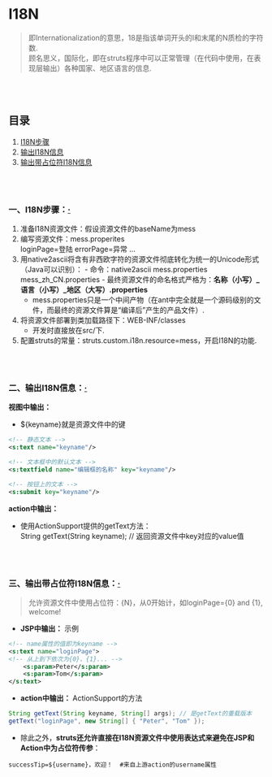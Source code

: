 # I18N
> 即Internationalization的意思，18是指该单词开头的I和末尾的N质检的字符数.<br>
> 顾名思义，国际化，即在struts程序中可以正常管理（在代码中使用，在表现层输出）各种国家、地区语言的信息.

<br><br>

## 目录
1. [I18N步骤]()
2. [输出I18N信息]()
3. [输出带占位符I18N信息]()

<br><br>

### 一、I18N步骤：[·](#目录)

1. 准备I18N资源文件：假设资源文件的baseName为mess
  1. 编写资源文件：mess.properites<br>
  loginPage=登陆
  errorPage=异常
  ...
  2. 用native2ascii将含有非西欧字符的资源文件彻底转化为统一的Unicode形式（Java可以识别）：
    - 命令：native2ascii mess.properties mess_zh_CN.properties
    - 最终资源文件的命名格式严格为：**名称（小写）\_语言（小写）\_地区（大写）.properties**
      - mess.properties只是一个中间产物（在ant中完全就是一个源码级别的文件，而最终的资源文件算是“编译后”产生的产品文件）.
2. 将资源文件部署到类加载路径下：WEB-INF/classes
    - 开发时直接放在src/下.
3. 配置struts的常量：struts.custom.i18n.resource=mess，开启I18N的功能.

<br><br>

### 二、输出I18N信息：[·](#目录)

**视图中输出：**

- ${keyname}就是资源文件中的键

```xml
<!-- 静态文本 -->
<s:text name="keyname"/>

<!-- 文本框中的默认文本 -->
<s:textfield name="编辑框的名称" key="keyname"/>

<!-- 按钮上的文本 -->
<s:submit key="keyname"/>
```


**action中输出：**

- 使用ActionSupport提供的getText方法：<br>
String getText(String keyname);  // 返回资源文件中key对应的value值

<br><br>

### 三、输出带占位符I18N信息：[·](#目录)
> 允许资源文件中使用占位符：{N}，从0开始计，如loginPage={0} and {1}, welcome!

- **JSP中输出：** 示例

```xml
<!-- name属性的值即为keyname -->
<s:text name="loginPage">
<!-- 从上到下依次为{0}、{1}... -->
    <s:param>Peter</s:param>
    <s:param>Tom</s:param>
</s:text>
```

- **action中输出：** ActionSupport的方法

```java
String getText(String keyname, String[] args); // 是getText的重载版本
getText("loginPage", new String[] { "Peter", "Tom" });
```

- 除此之外，**struts还允许直接在I18N资源文件中使用表达式来避免在JSP和Action中为占位符传参**：

```
successTip=${username}，欢迎！  #来自上游action的username属性
```
